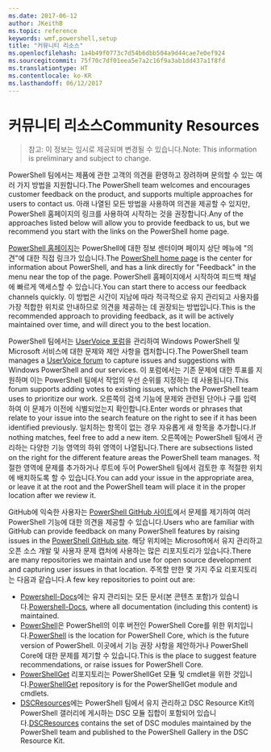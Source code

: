 ```yaml
---
ms.date: 2017-06-12
author: JKeithB
ms.topic: reference
keywords: wmf,powershell,setup
title: "커뮤니티 리소스"
ms.openlocfilehash: 1a4b49f0773c7d54b6dbb504a9d44cae7e0ef924
ms.sourcegitcommit: 75f70c7df01eea5e7a2c16f9a3ab1dd437a1f8fd
ms.translationtype: HT
ms.contentlocale: ko-KR
ms.lasthandoff: 06/12/2017
---
```

# <a name="community-resources"></a><span data-ttu-id="4f838-103">커뮤니티 리소스</span><span class="sxs-lookup"><span data-stu-id="4f838-103">Community Resources</span></span> #
> <span data-ttu-id="4f838-104">참고: 이 정보는 임시로 제공되며 변경될 수 있습니다.</span><span class="sxs-lookup"><span data-stu-id="4f838-104">Note: This information is preliminary and subject to change.</span></span>

<span data-ttu-id="4f838-105">PowerShell 팀에서는 제품에 관한 고객의 의견을 환영하고 장려하며 문의할 수 있는 여러 가지 방법을 지원합니다.</span><span class="sxs-lookup"><span data-stu-id="4f838-105">The PowerShell team welcomes and encourages customer feedback on the product, and supports multiple approaches for users to contact us.</span></span>
<span data-ttu-id="4f838-106">아래 나열된 모든 방법을 사용하여 의견을 제공할 수 있지만, PowerShell 홈페이지의 링크를 사용하여 시작하는 것을 권장합니다.</span><span class="sxs-lookup"><span data-stu-id="4f838-106">Any of the approaches listed below will allow you to provide feedback to us, but we recommend you start with the links on the PowerShell home page.</span></span>  

<span data-ttu-id="4f838-107">[PowerShell 홈페이지](https://microsoft.com/powershell)는 PowerShell에 대한 정보 센터이며 페이지 상단 메뉴에 "의견"에 대한 직접 링크가 있습니다.</span><span class="sxs-lookup"><span data-stu-id="4f838-107">The [PowerShell home page](https://microsoft.com/powershell) is the center for information about PowerShell, and has a link directly for "Feedback" in the menu near the top of the page.</span></span> <span data-ttu-id="4f838-108">PowerShell 홈페이지에서 시작하여 피드백 채널에 빠르게 액세스할 수 있습니다.</span><span class="sxs-lookup"><span data-stu-id="4f838-108">You can start there to access our feedback channels quickly.</span></span>
<span data-ttu-id="4f838-109">이 방법은 시간이 지남에 따라 적극적으로 유지 관리되고 사용자를 가장 적합한 위치로 안내하므로 의견을 제공하는 데 권장되는 방법입니다.</span><span class="sxs-lookup"><span data-stu-id="4f838-109">This is the recommended approach to providing feedback, as it will be actively maintained over time, and will direct you to the best location.</span></span>  
 
<span data-ttu-id="4f838-110">PowerShell 팀에서는 [UserVoice 포럼](https://windowsserver.uservoice.com/forums/301869-powershell/)을 관리하여 Windows PowerShell 및 Microsoft 서비스에 대한 문제와 제안 사항을 캡처합니다.</span><span class="sxs-lookup"><span data-stu-id="4f838-110">The PowerShell team manages a [UserVoice forum](https://windowsserver.uservoice.com/forums/301869-powershell/) to capture issues and suggestions with Windows PowerShell and our services.</span></span> <span data-ttu-id="4f838-111">이 포럼에서는 기존 문제에 대한 투표를 지원하며 이는 PowerShell 팀에서 작업의 우선 순위를 지정하는 데 사용됩니다.</span><span class="sxs-lookup"><span data-stu-id="4f838-111">This forum supports adding votes to existing issues, which the PowerShell team uses to prioritize our work.</span></span>
<span data-ttu-id="4f838-112">오른쪽의 검색 기능에 문제와 관련된 단어나 구를 입력하여 이 문제가 이전에 식별되었는지 확인합니다.</span><span class="sxs-lookup"><span data-stu-id="4f838-112">Enter words or phrases that relate to your issue into the search feature on the right to see if it has been identified previously.</span></span>
<span data-ttu-id="4f838-113">일치하는 항목이 없는 경우 자유롭게 새 항목을 추가합니다.</span><span class="sxs-lookup"><span data-stu-id="4f838-113">If nothing matches, feel free to add a new item.</span></span> <span data-ttu-id="4f838-114">오른쪽에는 PowerShell 팀에서 관리하는 다양한 기능 영역의 하위 영역이 나열됩니다.</span><span class="sxs-lookup"><span data-stu-id="4f838-114">There are subsections listed on the right for the different feature areas the PowerShell team manages.</span></span>
<span data-ttu-id="4f838-115">적절한 영역에 문제를 추가하거나 루트에 두어 PowerShell 팀에서 검토한 후 적절한 위치에 배치하도록 할 수 있습니다.</span><span class="sxs-lookup"><span data-stu-id="4f838-115">You can add your issue in the appropriate area, or leave it at the root and the PowerShell team will place it in the proper location after we review it.</span></span>

<span data-ttu-id="4f838-116">GitHub에 익숙한 사용자는 [PowerShell GitHub 사이트](https://github.com/powershell)에서 문제를 제기하여 여러 PowerShell 기능에 대한 의견을 제공할 수 있습니다.</span><span class="sxs-lookup"><span data-stu-id="4f838-116">Users who are familiar with GitHub can provide feedback on many PowerShell features by raising issues in the [PowerShell GitHub site](https://github.com/powershell).</span></span>
<span data-ttu-id="4f838-117">해당 위치에는 Microsoft에서 유지 관리하고 오픈 소스 개발 및 사용자 문제 캡처에 사용하는 많은 리포지토리가 있습니다.</span><span class="sxs-lookup"><span data-stu-id="4f838-117">There are many repositories we maintain and use for open source development and capturing user issues in that location.</span></span> <span data-ttu-id="4f838-118">주목할 만한 몇 가지 주요 리포지토리는 다음과 같습니다.</span><span class="sxs-lookup"><span data-stu-id="4f838-118">A few key repositories to point out are:</span></span>

* <span data-ttu-id="4f838-119">[Powershell-Docs](https://github.com/PowerShell/powershell-docs)에는 유지 관리되는 모든 문서(본 콘텐츠 포함)가 있습니다.</span><span class="sxs-lookup"><span data-stu-id="4f838-119">[Powershell-Docs](https://github.com/PowerShell/powershell-docs), where all documentation (including this content) is maintained.</span></span> 
* <span data-ttu-id="4f838-120">[PowerShell](https://github.com/PowerShell/powershell)은 PowerShell의 이후 버전인 PowerShell Core를 위한 위치입니다.</span><span class="sxs-lookup"><span data-stu-id="4f838-120">[PowerShell](https://github.com/PowerShell/powershell) is the location for PowerShell Core, which is the future version of PowerShell.</span></span> <span data-ttu-id="4f838-121">이곳에서 기능 권장 사항을 제안하거나 PowerShell Core에 대한 문제를 제기할 수 있습니다.</span><span class="sxs-lookup"><span data-stu-id="4f838-121">This is the place to suggest feature recommendations, or raise issues for PowerShell Core.</span></span>   
* <span data-ttu-id="4f838-122">[PowerShellGet](https://github.com/PowerShell/powershellget) 리포지토리는 PowerShellGet 모듈 및 cmdlet을 위한 것입니다.</span><span class="sxs-lookup"><span data-stu-id="4f838-122">[PowerShellGet](https://github.com/PowerShell/powershellget) repository is for the PowerShellGet module and cmdlets.</span></span>
* <span data-ttu-id="4f838-123">[DSCResources](https://github.com/PowerShell/DscResources)에는 PowerShell 팀에서 유지 관리하고 DSC Resource Kit의 PowerShell 갤러리에 게시하는 DSC 모듈 집합이 포함되어 있습니다.</span><span class="sxs-lookup"><span data-stu-id="4f838-123">[DSCResources](https://github.com/PowerShell/DscResources) contains the set of DSC modules maintained by the PowerShell team and published to the PowerShell Gallery in the DSC Resource Kit.</span></span>

